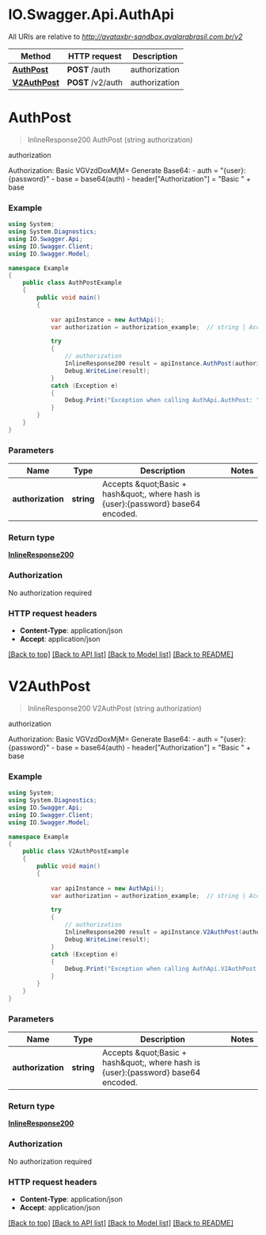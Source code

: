 # IO.Swagger.Api.AuthApi

All URIs are relative to *http://avataxbr-sandbox.avalarabrasil.com.br/v2*

Method | HTTP request | Description
------------- | ------------- | -------------
[**AuthPost**](AuthApi.md#authpost) | **POST** /auth | authorization
[**V2AuthPost**](AuthApi.md#v2authpost) | **POST** /v2/auth | authorization


<a name="authpost"></a>
# **AuthPost**
> InlineResponse200 AuthPost (string authorization)

authorization

Authorization: Basic VGVzdDoxMjM=  Generate Base64:  - auth = \"{user}:{password}\"  - base = base64(auth)  - header[\"Authorization\"] = \"Basic \" + base 

### Example
```csharp
using System;
using System.Diagnostics;
using IO.Swagger.Api;
using IO.Swagger.Client;
using IO.Swagger.Model;

namespace Example
{
    public class AuthPostExample
    {
        public void main()
        {
            
            var apiInstance = new AuthApi();
            var authorization = authorization_example;  // string | Accepts \"Basic + hash\", where hash is {user}:{password} base64 encoded. 

            try
            {
                // authorization
                InlineResponse200 result = apiInstance.AuthPost(authorization);
                Debug.WriteLine(result);
            }
            catch (Exception e)
            {
                Debug.Print("Exception when calling AuthApi.AuthPost: " + e.Message );
            }
        }
    }
}
```

### Parameters

Name | Type | Description  | Notes
------------- | ------------- | ------------- | -------------
 **authorization** | **string**| Accepts \&quot;Basic + hash\&quot;, where hash is {user}:{password} base64 encoded.  | 

### Return type

[**InlineResponse200**](InlineResponse200.md)

### Authorization

No authorization required

### HTTP request headers

 - **Content-Type**: application/json
 - **Accept**: application/json

[[Back to top]](#) [[Back to API list]](../README.md#documentation-for-api-endpoints) [[Back to Model list]](../README.md#documentation-for-models) [[Back to README]](../README.md)

<a name="v2authpost"></a>
# **V2AuthPost**
> InlineResponse200 V2AuthPost (string authorization)

authorization

Authorization: Basic VGVzdDoxMjM=  Generate Base64:  - auth = \"{user}:{password}\"  - base = base64(auth)  - header[\"Authorization\"] = \"Basic \" + base 

### Example
```csharp
using System;
using System.Diagnostics;
using IO.Swagger.Api;
using IO.Swagger.Client;
using IO.Swagger.Model;

namespace Example
{
    public class V2AuthPostExample
    {
        public void main()
        {
            
            var apiInstance = new AuthApi();
            var authorization = authorization_example;  // string | Accepts \"Basic + hash\", where hash is {user}:{password} base64 encoded. 

            try
            {
                // authorization
                InlineResponse200 result = apiInstance.V2AuthPost(authorization);
                Debug.WriteLine(result);
            }
            catch (Exception e)
            {
                Debug.Print("Exception when calling AuthApi.V2AuthPost: " + e.Message );
            }
        }
    }
}
```

### Parameters

Name | Type | Description  | Notes
------------- | ------------- | ------------- | -------------
 **authorization** | **string**| Accepts \&quot;Basic + hash\&quot;, where hash is {user}:{password} base64 encoded.  | 

### Return type

[**InlineResponse200**](InlineResponse200.md)

### Authorization

No authorization required

### HTTP request headers

 - **Content-Type**: application/json
 - **Accept**: application/json

[[Back to top]](#) [[Back to API list]](../README.md#documentation-for-api-endpoints) [[Back to Model list]](../README.md#documentation-for-models) [[Back to README]](../README.md)

